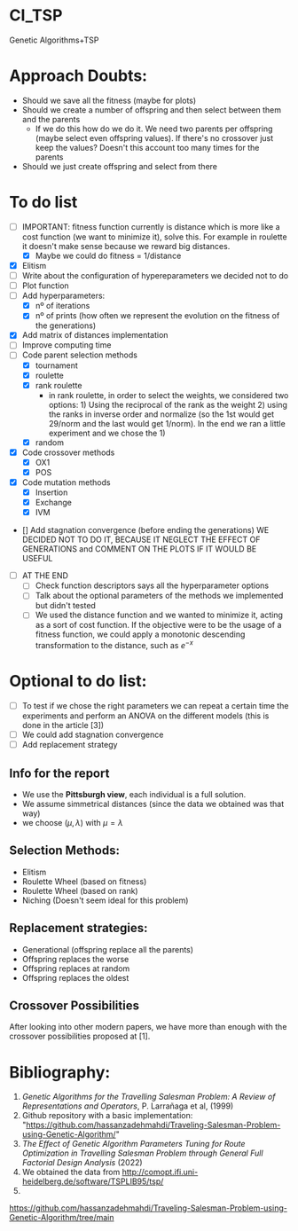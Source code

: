 # CI_TSP
Genetic Algorithms+TSP

# Approach Doubts:
- Should we save all the fitness (maybe for plots)
- Should we create a number of offspring and then select between them and the parents
  - If we do this how do we do it. We need two parents per offspring (maybe select even offspring values). If there's no crossover just keep the values? Doesn't this account too many times for the parents
- Should we just create offspring and select from there

# To do list
- [ ] IMPORTANT: fitness function currently is distance which is more like a cost function (we want to minimize it), solve this. For example in roulette it doesn't make sense because we reward big distances. 
  - [x] Maybe we could do fitness = 1/distance
- [x] Elitism
- [ ] Write about the configuration of hypereparameters we decided not to do
- [ ] Plot function
- [ ] Add hyperparameters:
  - [x] nº of iterations
  - [x] nº of prints (how often we represent the evolution on the fitness of the generations)
- [x] Add matrix of distances implementation
- [ ] Improve computing time
- [ ] Code parent selection methods
  - [x] tournament
  - [x] roulette
  - [x] rank roulette
    - in rank roulette, in order to select the weights, we considered two options: 1) Using the reciprocal of the rank as the weight 2) using the ranks in inverse order and normalize (so the 1st would get 29/norm and the last would get 1/norm). In the end we ran a little experiment and we chose the 1) 
  - [x] random
- [x] Code crossover methods
  - [x] OX1
  - [x] POS
- [x] Code mutation methods 
  - [x] Insertion
  - [x] Exchange
  - [x] IVM
- [] Add stagnation convergence (before ending the generations) WE DECIDED NOT TO DO IT, BECAUSE IT NEGLECT THE EFFECT OF GENERATIONS and COMMENT ON THE PLOTS IF IT WOULD BE USEFUL
- [ ] AT THE END
  - [ ] Check function descriptors says all the hyperparameter options
  - [ ] Talk about the optional parameters of the methods we implemented but didn't tested
  - [ ] We used the distance function and we wanted to minimize it, acting as a sort of cost function. If the objective were to be the usage of a fitness function, we could apply a monotonic descending transformation to the distance, such as $e^{-x}$

# Optional to do list:
- [ ] To test if we chose the right parameters we can repeat a certain time the experiments and perform an ANOVA on the different models (this is done in the article [3])
- [ ] We could add stagnation convergence
- [ ] Add replacement strategy

## Info for the report
* We use the **Pittsburgh view**, each individual is a full solution.
* We assume simmetrical distances (since the data we obtained was that way)
* we choose $(\mu,\lambda)$ with $\mu=\lambda$

## Selection Methods:
* Elitism
* Roulette Wheel (based on fitness)
* Roulette Wheel (based on rank)
* Niching (Doesn't seem ideal for this problem)
  
## Replacement strategies:
* Generational (offspring replace all the parents)
* Offspring replaces the worse
* Offspring replaces at random
* Offspring replaces the oldest

## Crossover Possibilities
After looking into other modern papers, we have more than enough with the crossover possibilities proposed at [1].

## 


# Bibliography:
1. *Genetic Algorithms for the Travelling Salesman Problem: A Review of Representations and Operators*, P. Larrañaga et al, (1999)
2. Github repository with a basic implementation: "https://github.com/hassanzadehmahdi/Traveling-Salesman-Problem-using-Genetic-Algorithm/"
3. *The Effect of Genetic Algorithm Parameters Tuning for Route Optimization in Travelling Salesman Problem through General Full Factorial Design Analysis* (2022)
4. We obtained the data from http://comopt.ifi.uni-heidelberg.de/software/TSPLIB95/tsp/
5. 
  

https://github.com/hassanzadehmahdi/Traveling-Salesman-Problem-using-Genetic-Algorithm/tree/main